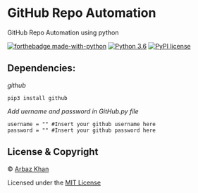# GitHub Repo Automation
GitHub Repo Automation using python

[![forthebadge made-with-python](http://ForTheBadge.com/images/badges/made-with-python.svg)](https://www.python.org/)                  [![Python 3.6](https://img.shields.io/badge/python-3.6-blue.svg)](https://www.python.org/downloads/release/python-360/)          [![PyPI license](https://img.shields.io/pypi/l/ansicolortags.svg)](https://pypi.python.org/pypi/ansicolortags/)

## Dependencies:

*github*
```
pip3 install github
```

*Add uername and password in GitHub.py file*
```
username = "" #Insert your github username here
password = "" #Insert your github password here

```

## License & Copyright
© [Arbaz Khan](https://arbazkhan4712.github.io/Contact.html)

Licensed under the [MIT License](License)
